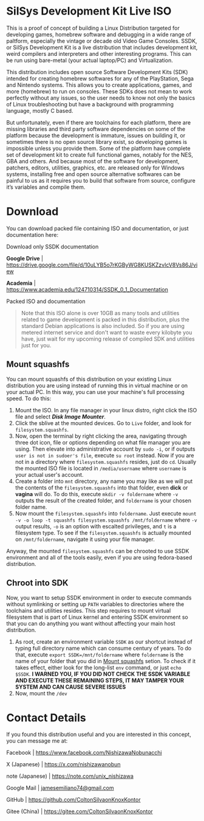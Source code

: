 # SilSys Development Kit Live ISO
This is a proof of concept of building a Linux Distribution targeted for developing games, homebrew software and debugging
in a wide range of paltform, especially the vintage or decade old Video Game Consoles. SSDK, or SilSys Development Kit is a 
live distribution that includes development kit, weird compilers and interpreters and other interesting programs. This can 
be run using bare-metal (your actual laptop/PC) and Virtualization.

This distribution includes open source Software Development Kits (SDK) intended for creating homebrew softwares for any of 
the PlayStation, Sega and Nintendo systems. This allows you to create applications, games, and more (homebrew) to run on 
consoles. These SDKs does not mean to work perfectly without any issues, so the user needs to know not only the basics of 
Linux troubleshooting but have a background with programming language, mostly C based.

But unfortunately, even if there are toolchains for each platform, there are missing libraries and third party software 
dependencies on some of the platform because the development is immature, issues on building it, or sometimes there is no 
open source library exist, so developing games is impossible unless you provide them. Some of the platform have complete set 
of development kit to create full functional games, notably for the NES, GBA and others. And because most of the software 
for development, patchers, editors, utilities, graphics, etc. are released only for Windows systems, installing free and open 
source alternative softwares can be painful to us as it requires you to build that software from source, configure it’s 
variables and compile them.

# Download
You can download packed file containing ISO and documentation, or just documentation here:

Download only SSDK documentation

**Google Drive** | https://drive.google.com/file/d/10uLYB5o7rKGByWG8KUSKZzvlcV8Vs86J/view

**Academia** | https://www.academia.edu/124710314/SSDK_0_1_Documentation

Packed ISO and documentation
> Note that this ISO alone is over 10GB as many tools and utilities related to game development is packed in this distribution, plus the standard Debian applications is also included. So if you are using metered internet service and don't want to waste every kilobyte you have, just wait for my upcoming release of compiled SDK and utilities just for you.


## Mount squashfs
You can mount squashfs of this distribution on your existing Linux distribution you are using instead of running this in 
virtual machine or on your actual PC. In this way, you can use your machine's full processing speed. To do this:

1. Mount the ISO. In any file manager in your linux distro, right click the ISO file and select **_Disk Image Mounter_**.
2. Click the sblive at the mounted devices. Go to `Live` folder, and look for `filesystem.squashfs`.
3. Now, open the terminal by right clicking the area, navigating through three dot icon, file or options depending on what file manager you are using. Then elevate into administrative account by `sudo -i`, or if outputs `user is not in sudoer's file`, execute `su root` instead. Now if you are not in a directory where `filesystem.squashfs` resides, just do `cd`. Usually the mounted ISO file is located in `/media/username` where `username` is your actual user's account.
4. Create a folder into `mnt` directory, any name you may like as we will put the contents of the `filesystem.squashfs` into that folder, even **dick** or **vagina** will do. To do this, execute `mkdir -v foldername` where `-v` outputs the result of the created folder, and `foldername` is your chosen folder name.
5. Now mount the `filesystem.squashfs` into `foldername`. Just execute `mount -v -o loop -t squashfs filesystem.squashfs /mnt/foldername` where `-v` output results, `-o` is an option with escalted privileges, and `t` is a filesystem type. To see if the `filesystem.squashfs` is actually mounted on `/mnt/foldername`, navigate it using your file manager.

Anyway, the mounted `filesystem.squashfs` can be chrooted to use SSDK environment and all of the tools easily, even if you are using fedora-based distribution.

## Chroot into SDK
Now, you want to setup SSDK environment in order to execute commands without symlinking or setting up `PATH` variables to directories where the toolchains and utilities resides. This step requires to mount virtual filesystem that is part of Linux kernel and entering SSDK environment so that you can do anything you want without affecting your main host distribution.

1. As root, create an environment variable `SSDK` as our shortcut instead of typing full directory name which can consume century of years. To do that, execute `export SSDK=/mnt/foldername` where `foldername` is the name of your folder that you did in [Mount squashfs](#mount-squashfs) setion. To check if it takes effect, either look for the long-list `env` command, or just `echo $SSDK`. **I WARNED YOU, IF YOU DID NOT CHECK THE SSDK VARIABLE AND EXECUTE THESE REMAINING STEPS, IT MAY TAMPER YOUR SYSTEM AND CAN CAUSE SEVERE ISSUES**
2. Now, mount the `/dev`

# Contact Details
If you found this distribution useful and you are interested in this concept, you can message me at:

Facebook | https://www.facebook.com/NishizawaNobunacchi

X (Japanese) | https://x.com/nishizawanobun

note (Japanese) | https://note.com/unix_nishizawa

Google Mail | jamesemiliano74@gmail.com

GitHub | https://github.com/ColtonSilvaonKnoxKontor

Gitee (China) | https://gitee.com/ColtonSilvaonKnoxKontor
